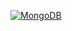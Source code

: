 [![MongoDB](https://img.shields.io/static/v1?logoColor=white&label=&message=blender&style=for-the-badge&logo=blender&color=orange)](https://www.mongodb.com/)
